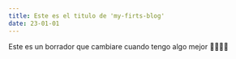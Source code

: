 ```yaml
---
title: Este es el titulo de 'my-firts-blog'
date: 23-01-01
---
```

Este es un borrador que cambiare cuando tengo algo mejor 🐱‍👤👨‍💻
